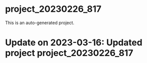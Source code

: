 # project_20230226_817

This is an auto-generated project.

# Update on 2023-03-16: Updated project project_20230226_817
